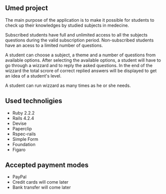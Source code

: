 ## Umed project

The main purpose of the application is to make it possible for students to check up their knowledges by studied subjects in medecine.

Subscribed students have full and unlimited access to all the subjects questions during the valid subscription period.
Non-subscribed students have an acess to a limited number of questions.

A student can choose a subject, a theme and a number of questions from available options.
After selecting the available options, a student will have to go through a wizzard and to reply the asked questions.
In the end of the wizzard the total scrore of correct replied answers will be displayed to get an idea of a student's level.

A student can run wizzard as many times as he or she needs.

## Used technoligies

* Ruby 2.2.2
* Rails 4.2.4
* Devise
* Paperclip
* Rspec-rails
* Simple Form
* Foundation
* Figaro


## Accepted payment modes

* PayPal
* Credit cards will come later
* Bank transfer will come later
